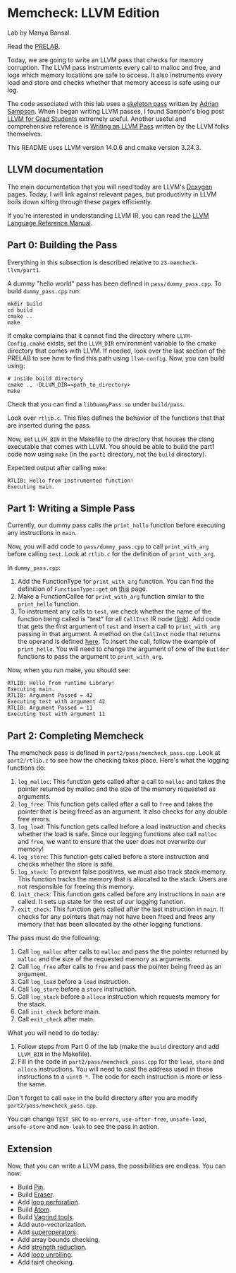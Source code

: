 # Memcheck: LLVM Edition

Lab by Manya Bansal. 

Read the [PRELAB](PRELAB.md).

Today, we are going to write an LLVM pass that checks for memory corruption. The LLVM pass instruments every call to malloc and free, and logs which memory locations are safe to access. It also instruments every load and store and checks whether that memory access is safe using our log.

The code associated with this lab uses a [skeleton pass](https://github.com/sampsyo/llvm-pass-skeleton.git) written by [Adrian Sampson](https://www.cs.cornell.edu/~asampson/). When I began writing LLVM passes, I found Sampon's blog post [LLVM for Grad Students](https://www.cs.cornell.edu/~asampson/blog/llvm.html) extremely useful. Another useful and comprehensive reference is [Writing an LLVM Pass](https://llvm.org/docs/WritingAnLLVMPass.html) written by the LLVM folks themselves.

This README uses LLVM version 14.0.6 and cmake version 3.24.3. 



## LLVM documentation

The main documentation that you will need today are LLVM's [Doxygen](https://llvm.org/doxygen/) pages. Today, I will link against relevant pages, but productivity in LLVM boils down sifting through these pages efficiently.

If you're interested in understanding LLVM IR, you can read the [LLVM Language Reference Manual](https://llvm.org/docs/LangRef.html).

## Part 0: Building the Pass
Everything in this subsection is described relative to ```23-memcheck-llvm/part1```. 

A dummy "hello world" pass has been defined in ```pass/dummy_pass.cpp```. To build ```dummy_pass.cpp``` run:

```
mkdir build
cd build
cmake ..
make
```
If cmake complains that it cannot find the directory where ```LLVM-Config.cmake``` exists, set the ```LLVM_DIR``` environment variable to the cmake directory that comes with LLVM. If needed, look over the last section of the PRELAB to see how to find this path using ```llvm-config```. Now, you can build using:

```
# inside build directory
cmake .. -DLLVM_DIR=<path_to_directory>
make
```

Check that you can find a ```libDummyPass.so``` under ```build/pass```. 

Look over ```rtlib.c```. This files defines the behavior of the functions that that are inserted during the pass.

Now, set ```LLVM_BIN``` in the Makefile to the directory that houses the clang executable that comes with LLVM. You should be able to build the part1 code now using ```make``` (in the ```part1``` directory, not the ```build``` directory). 

Expected output after calling ```make```:

```
RTLIB: Hello from instrumented function!
Executing main.
```


## Part 1: Writing a Simple Pass

Currently, our dummy pass calls the ```print_hello``` function before executing any instructions in ```main```. 

Now, you will add code to ```pass/dummy_pass.cpp``` to call ```print_with_arg``` before calling ```test```. Look at ```rtlib.c``` for the definition of ```print_with_arg```. 

In ```dummy_pass.cpp```:

1. Add the FunctionType for ```print_with_arg``` function. You can find the definition of ```FunctionType::get``` on [this](https://llvm.org/doxygen/classllvm_1_1FunctionType.html) page.
2. Make a FunctionCallee for ```print_with_arg``` function similar to the ```print_hello``` function.
3. To instrument any calls to ```test```, we check whether the name of the function being called is "test" for all ```CallInst``` IR node ([link](http://formalverification.cs.utah.edu/llvm_doxy/2.9/classllvm_1_1CallInst.html)). Add code that gets the first argument of ```test```  and insert a call to ```print_with_arg```  passing in that argument. A method on the ```CallInst``` node  that returns the operand is defined [here](http://formalverification.cs.utah.edu/llvm_doxy/2.9/classllvm_1_1CallInst.html). To insert the call, follow the example of ```print_hello```. You will need to change the argument of one of the ```Builder``` functions to pass the argument to ```print_with_arg```.

Now, when you run make, you should see:

```
RTLIB: Hello from runtime Library!
Executing main.
RTLIB: Argument Passed = 42
Executing test with argument 42
RTLIB: Argument Passed = 11
Executing test with argument 11
```

## Part 2: Completing Memcheck
The memcheck pass is defined in ```part2/pass/memcheck_pass.cpp```. Look at ```part2/rtlib.c``` to see how the checking takes place. Here's what the logging functions do:

1. ```log_malloc```: This function gets called after a call to ```malloc``` and takes the pointer returned by malloc and the size of the memory requested as arguments. 
2. ```log_free```: This function gets called after a call to ```free``` and takes the pointer that is being freed as an argument. It also checks for any double free errors.
3. ```log_load```: This function gets called before a load instruction and checks whether the load is safe. Since our logging functions also call ```malloc``` and ```free```, we want to ensure that the user does not overwrite our memory! 
4. ```log_store```: This function gets called before a store instruction and checks whether the store is safe. 
5. ```log_stack```: To prevent false positives, we must also track stack memory. This function tracks the memory that is allocated to the stack. Users are not responsible for freeing this memory.
6. ```init_check```: This function gets called before any instructions in ```main``` are called. It sets up state for the rest of our logging function.
7. ```exit_check```: This function gets called after the last instruction in ```main```. It checks for any pointers that may not have been freed and frees any memory that has been allocated by the other logging functions.

The pass must do the following:
1. Call ```log_malloc``` after calls to ```malloc``` and pass the the pointer returned by ```malloc``` and the size of the requested memory as arguments. 
2.  Call ```log_free``` after calls to ```free``` and pass the pointer being freed as an argument.
3. Call ```log_load``` before a ```load``` instruction.
4. Call ```log_store``` before a ```store``` instruction.
5. Call ```log_stack``` before a ```alloca``` instruction which requests memory for the stack.
6. Call ```init_check``` before main.
7. Call ```exit_check``` after main.

What you will need to do today: 

1. Follow steps from Part 0 of the lab (make the ```build``` directory and add ```LLVM_BIN``` in the Makefile).
2. Fill in the code in ```part2/pass/memcheck_pass.cpp``` for the ```load```, ```store``` and ```alloca``` instructions. You will need to cast the address used in these instructions to a ```uint8 *```. The code for each instruction is more or less the same.

Don't forget to call ```make``` in the build directory after you are modify ```part2/pass/memcheck_pass.cpp```.

You can change ```TEST_SRC``` to ```no-errors```, ```use-after-free```, ```unsafe-load```, ```unsafe-store``` and ```mem-leak``` to see the pass in action.


## Extension 

Now, that you can write a LLVM pass, the possibilities are endless. You can now:

* Build [Pin](https://software.intel.com/content/www/us/en/develop/articles/pin-a-dynamic-binary-instrumentation-tool.html).
* Build [Eraser](https://rcs.uwaterloo.ca/~ali/cs854-f17/papers/eraser.pdf).
* Add [loop perforation](https://dl.acm.org/doi/pdf/10.1145/2025113.2025133).
* Build [Atom](http://www-leland.stanford.edu/class/cs343/resources/atom.pdf).
* Build [Vagrind tools](http://www-leland.stanford.edu/class/cs343/resources/valgrind.pdf).
* Add auto-vectorization.
* Add [superoperators](https://dl.acm.org/doi/pdf/10.1145/199448.199526).
* Add array bounds checking. 
* Add [strength reduction](https://en.wikipedia.org/wiki/Strength_reduction). 
* Add [loop unrolling](https://en.wikipedia.org/wiki/Strength_reduction). 
* Add taint checking.

